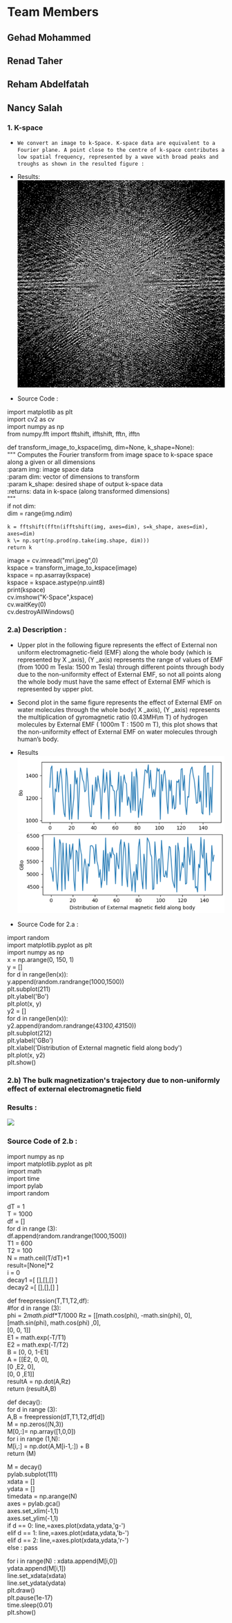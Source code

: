 <!--Headline-->
<!--Image-->
<!--UL-->
<!-- URLs-->

# Team Members
## Gehad Mohammed
## Renad Taher
## Reham Abdelfatah
## Nancy Salah

### 1. K-space
*     We convert an image to k-Space. K-space data are equivalent to a Fourier plane. A point close to the centre of k-space contributes a low spatial frequency, represented by a wave with broad peaks and troughs as shown in the resulted figure :

*    Results:
![](.\K-Space.png)  

*    Source Code :

import matplotlib as plt\
import cv2 as cv\
import numpy as np\
from numpy.fft import fftshift, ifftshift, fftn, ifftn

def transform_image_to_kspace(img, dim=None, k_shape=None):\
    """ Computes the Fourier transform from image space to k-space space\
    along a given or all dimensions\
    :param img: image space data\
    :param dim: vector of dimensions to transform\
    :param k_shape: desired shape of output k-space data\
    :returns: data in k-space (along transformed dimensions)\
    """\
    if not dim:\
        dim = range(img.ndim)

    k = fftshift(fftn(ifftshift(img, axes=dim), s=k_shape, axes=dim), axes=dim)
    k \= np.sqrt(np.prod(np.take(img.shape, dim)))
    return k

image = cv.imread("mri.jpeg",0)\
kspace = transform_image_to_kspace(image)\
kspace = np.asarray(kspace)\
kspace = kspace.astype(np.uint8)\
print(kspace)\
cv.imshow("K-Space",kspace)\
cv.waitKey(0)\
cv.destroyAllWindows()


### 2.a) Description :
*    Upper plot in the following figure represents the effect of External non uniform electromagnetic-field (EMF) along the whole body (which is represented by X _axis), (Y _axis) represents the range of values of EMF (from 1000 m Tesla: 1500 m Tesla) through different points through body due to the non-uniformity effect of External EMF, so not all points along the whole body must have the same effect of External EMF which is represented by upper plot. 


*    Second plot in the same figure represents  the effect of External EMF on water molecules through the whole body( X _axis), (Y _axis) represents the multiplication of gyromagnetic ratio (0.43MH\m T) of hydrogen molecules by External EMF ( 1000m T : 1500 m T), this plot shows that the non-uniformity effect of External EMF on water molecules through human’s body.

*    Results
![](.\b.PNG)
![](.\c.PNG)

*    Source Code for 2.a :
 
 
import random\
import matplotlib.pyplot as plt\
import numpy as np\
x = np.arange(0, 150, 1)\
y = []\
for d in range(len(x)):\
     y.append(random.randrange(1000,1500))\
plt.subplot(211)\
plt.ylabel('Bo')\
plt.plot(x, y)\
y2 = []\
for d in range(len(x)):\
    y2.append(random.randrange(43*100,43*150))\
plt.subplot(212)\
plt.ylabel('GBo')\
plt.xlabel('Distribution of External magnetic field along body')\
plt.plot(x, y2)\
plt.show()

###  2.b)  The bulk magnetization's trajectory due to non-uniformly effect of external electromagnetic field

### Results :

![](mri2b.GIF)

### Source Code of 2.b :
import numpy as np\
import matplotlib.pyplot as plt\
import math\
import time\
import pylab\
import random

dT = 1\
T = 1000\
df = []\
for d in range (3):\
    df.append(random.randrange(1000,1500))\
T1 = 600\
T2 = 100\
N = math.ceil(T/dT)+1\
result=[None]*2\
i = 0\
decay1 =[ [],[],[] ]\
decay2 =[ [],[],[] ]

def freepression(T,T1,T2,df):\
    #for d in range (3):\
    phi = 2*math.pi*df*T/1000
    Rz = [[math.cos(phi), -math.sin(phi), 0],\
        [math.sin(phi), math.cos(phi) ,0],\
        [0, 0, 1]]\
    E1 = math.exp(-T/T1)\
    E2 = math.exp(-T/T2)\
    B = [0, 0, 1-E1]\
    A = [[E2, 0, 0],\
        [0 ,E2, 0],\
        [0, 0 ,E1]] \
    resultA = np.dot(A,Rz)\
    return (resultA,B)

def decay():\
    for d in range (3):\
        A,B = freepression(dT,T1,T2,df[d])\
        M = np.zeros((N,3))\
        M[0,:]= np.array([1,0,0])\
        for i in range (1,N): \
            M[i,:] = np.dot(A,M[i-1,:]) + B \
        return (M)

M = decay()\
pylab.subplot(111)\
xdata = []\
ydata = []\
timedata = np.arange(N)\
axes = pylab.gca()\
axes.set_xlim(-1,1)\
axes.set_ylim(-1,1)\
if d == 0:
    line,=axes.plot(xdata,ydata,'g-')\
elif d == 1:
    line,=axes.plot(xdata,ydata,'b-')\
elif d == 2:
    line,=axes.plot(xdata,ydata,'r-')\
else : pass

for i in range(N) :
  xdata.append(M[i,0])\
  ydata.append(M[i,1])\
  line.set_xdata(xdata)\
  line.set_ydata(ydata)\
  plt.draw()\
  plt.pause(1e-17)\
  time.sleep(0.01)\
plt.show() 